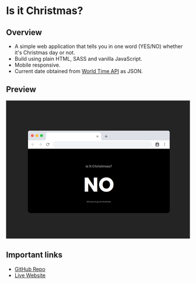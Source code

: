# Is it Christmas?

## Overview
* A simple web application that tells you in one word (YES/NO) whether it's Christmas day or not.
* Build using plain HTML, SASS and vanilla JavaScript.
* Mobile responsive.
* Current date obtained from [World Time API](https://worldtimeapi.org/) as JSON.

## Preview
![Preview](preview.png)

## Important links
* [GitHub Repo](https://github.com/pexeixv/christmas)
* [Live Website](http://pexeixv.github.io/christmas)

